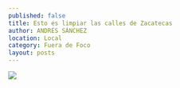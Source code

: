 ```yaml
---
published: false
title: Esto es limpiar las calles de Zacatecas
author: ANDRÉS SÁNCHEZ
location: Local
category: Fuera de Foco
layout: posts
---
```


![](http://i.imgur.com/zHyH2BMm.jpg)

